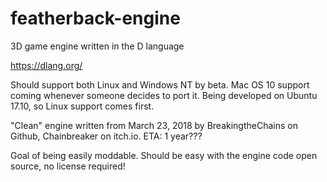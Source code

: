 # featherback-engine
3D game engine written in the D language

https://dlang.org/

Should support both Linux and Windows NT by beta. Mac OS 10 support coming whenever someone decides to port it. Being developed on Ubuntu 17.10, so Linux support comes first.

"Clean" engine written from March 23, 2018 by BreakingtheChains on Github, Chainbreaker on itch.io. ETA: 1 year???

Goal of being easily moddable. Should be easy with the engine code open source, no license required!
